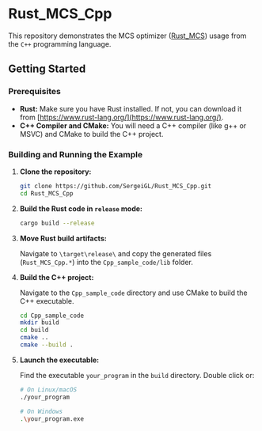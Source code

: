 # Rust_MCS_Cpp

This repository demonstrates the MCS optimizer ([Rust_MCS](https://github.com/SergeiGL/Rust_MCS)) usage from the `C++` programming language.

## Getting Started

### Prerequisites

* **Rust:** Make sure you have Rust installed. If not, you can download it from [https://www.rust-lang.org/](https://www.rust-lang.org/).
* **C++ Compiler and CMake:** You will need a C++ compiler (like g++ or MSVC) and CMake to build the C++ project.

### Building and Running the Example

1.  **Clone the repository:**

    ```bash
    git clone https://github.com/SergeiGL/Rust_MCS_Cpp.git
    cd Rust_MCS_Cpp
    ```

2.  **Build the Rust code in `release` mode:**

    ```bash
    cargo build --release
    ```

3.  **Move Rust build artifacts:**

    Navigate to `\target\release\` and copy the generated files (`Rust_MCS_Cpp.*`)  into the `Cpp_sample_code/lib` folder.


4.  **Build the C++ project:**

    Navigate to the `Cpp_sample_code` directory and use CMake to build the C++ executable.

    ```bash
    cd Cpp_sample_code
    mkdir build
    cd build
    cmake ..
    cmake --build .
    ```

5.  **Launch the executable:**

    Find the executable `your_program` in the `build` directory. Double click or:
    
    ```bash
    # On Linux/macOS
    ./your_program

    # On Windows
    .\your_program.exe
    ```